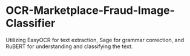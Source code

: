 # OCR-Marketplace-Fraud-Image-Classifier
Utilizing EasyOCR for text extraction, Sage for grammar correction, and RuBERT for understanding and classifying the text.
